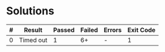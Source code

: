 # Solutions

| # | Result | Passed | Failed | Errors | Exit Code |
| ---:| --- | --- | --- | --- | --- |
| 0 | Timed out | 1 | 6+ | - | 1 |
